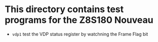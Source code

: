 # This directory contains test programs for the Z8S180 Nouveau

- `vdp1` test the VDP status register by watchning the Frame Flag bit
